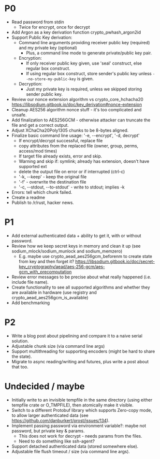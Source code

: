 # P0
 * Read password from stdin
    * Twice for encrypt, once for decrypt
 * Add Argon as a key derivation function crypto_pwhash_argon2id
 * Support Public Key derivation:
    * Command line arguments providing receiver public key (required) and my private key (optional)
       * Plus, a command line mode to generate private/public key pair.
    * Encryption: 
       * If only receiver public key given, use 'seal' construct, else regular box construct.
       * If using regular box construct, store sender's public key unless `--no-store-my-public-key` is given. 
    * Decryption:
       * Just my private key is required, unless we skipped storing sender public key.
 * Review our nonce extension algorithm vs crypto_core_hchacha20 https://libsodium.gitbook.io/doc/key_derivation#nonce-extension
 * Cleanup AES256 algorithm nonce stuff - it's too complicated and unsafe.
 * Add finalization to AES256GCM - otherwise attacker can truncate the file and get a correct output.
 * Adjust XChaCha20Poly1305 chunks to be 8-bytes aligned.
 * Finalize basic command line usage: '-e, --encrypt', '-d, decrypt' 
    * If encrypt/decrypt successful, replace file 
    *   copy attributes from the replaced file (owner, group, perms, access/mod times)
    * If target file already exists, error and skip.
    * Warning and skip if: symlink; already has extension, doesn't have supported ext
    * delete the output file on error or if interrupted (ctrl-c)
    * '-k, --keep' - keep the original file
    * '-f' - overwrite the destination file
    * '-c, --stdout, --to-stdout' - write to stdout; implies -k
 * Errors: tell which chunk failed.
 * Create a readme
 * Publish to /r/rust, hacker news.
 
# P1
 * Add external authenticated data + ability to get it, with or without password.
 * Review how we keep secret keys in memory and clean it up (see sodium_mlock/sodium_munlock and sodium_memzero)
   * E.g. maybe use crypto_aead_aes256gcm_beforenm to create state from key and then forget it?
     https://libsodium.gitbook.io/doc/secret-key_cryptography/aead/aes-256-gcm/aes-gcm_with_precomputation
 * Review error messages to be precise about what really happened (i.e. include file name).
 * Create functionality to see all supported algorithms and whether they are available in hardware
   (use registry and crypto_aead_aes256gcm_is_available)  
 * Add benchmarking

# P2
 * Write a blog post about pipelining and compare it to a naive serial solution.
 * Adjustable chunk size (via command line args)
 * Support multithreading for supporting encoders (might be hard to share the state).
 * Migrate to async reading/writing and futures, plus write a post about that too.
 
# Undecided / maybe
 * Initially write to an invisible tempfile in the same directory (using either tempfile crate or O_TMPFILE), then
   atomically make it visible.
 * Switch to a different Protobuf library which supports Zero-copy mode, to allow larger authenticated data
   (see https://github.com/danburkert/prost/issues/134).
 * Implement passing password via environment variable?: maybe not password, but private key & params.
    * This does not work for decrypt - needs params from the files.
    * Need to do something like ssh-agent? 
 * Support detached authenticated data (stored somewhere else).
 * Adjustable file flush timeout / size (via command line args). 
